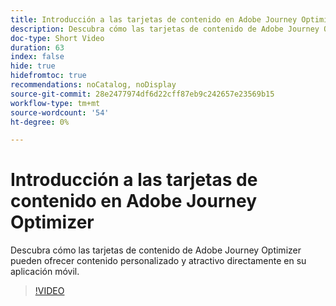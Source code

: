 ```yaml
---
title: Introducción a las tarjetas de contenido en Adobe Journey Optimizer
description: Descubra cómo las tarjetas de contenido de Adobe Journey Optimizer pueden ofrecer contenido personalizado y atractivo directamente en su aplicación móvil.
doc-type: Short Video
duration: 63
index: false
hide: true
hidefromtoc: true
recommendations: noCatalog, noDisplay
source-git-commit: 28e2477974df6d22cff87eb9c242657e23569b15
workflow-type: tm+mt
source-wordcount: '54'
ht-degree: 0%

---
```



# Introducción a las tarjetas de contenido en Adobe Journey Optimizer

Descubra cómo las tarjetas de contenido de Adobe Journey Optimizer pueden ofrecer contenido personalizado y atractivo directamente en su aplicación móvil.

<!-- 62_S603_3442534_62_introduction-to-content-cards-in-adobe-journey-optimizer -->
>[!VIDEO](https://video.tv.adobe.com/v/3458206/?learn=on&enablevpops=true)
